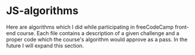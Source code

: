 # JS-algorithms

Here are algorithms which I did while participating in freeCodeCamp front-end course. Each file contains a description of a given challenge and a proper code which the course's algorithm would approve as a pass. In the future I will expand this section.
